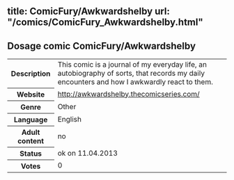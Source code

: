 title: ComicFury/Awkwardshelby
url: "/comics/ComicFury_Awkwardshelby.html"
---
Dosage comic ComicFury/Awkwardshelby
-----------------------------------------

<table class="comicinfo">
<tr>
<th>Description</th><td>This comic is a journal of my everyday life, an autobiography of sorts, that records my daily encounters and how I awkwardly react to them.</td>
</tr>
<tr>
<th>Website</th><td><a href="http://awkwardshelby.thecomicseries.com/">http://awkwardshelby.thecomicseries.com/</a></td>
</tr>
<tr>
<th>Genre</th><td>Other</td>
</tr>
<tr>
<th>Language</th><td>English</td>
</tr>
<tr>
<th>Adult content</th><td>no</td>
</tr>
<tr>
<th>Status</th><td>ok on 11.04.2013</td>
</tr>
<tr>
<th>Votes</th><td>0</div></td>
</tr>
</table>
